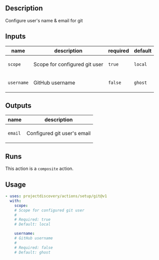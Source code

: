 ## Description

Configure user's name & email for git

## Inputs

| name | description | required | default |
| --- | --- | --- | --- |
| `scope` | <p>Scope for configured git user</p> | `true` | `local` |
| `username` | <p>GitHub username</p> | `false` | `ghost` |


## Outputs

| name | description |
| --- | --- |
| `email` | <p>Configured git user's email</p> |


## Runs

This action is a `composite` action.

## Usage

```yaml
- uses: projectdiscovery/actions/setup/git@v1
  with:
    scope:
    # Scope for configured git user
    #
    # Required: true
    # Default: local

    username:
    # GitHub username
    #
    # Required: false
    # Default: ghost
```



